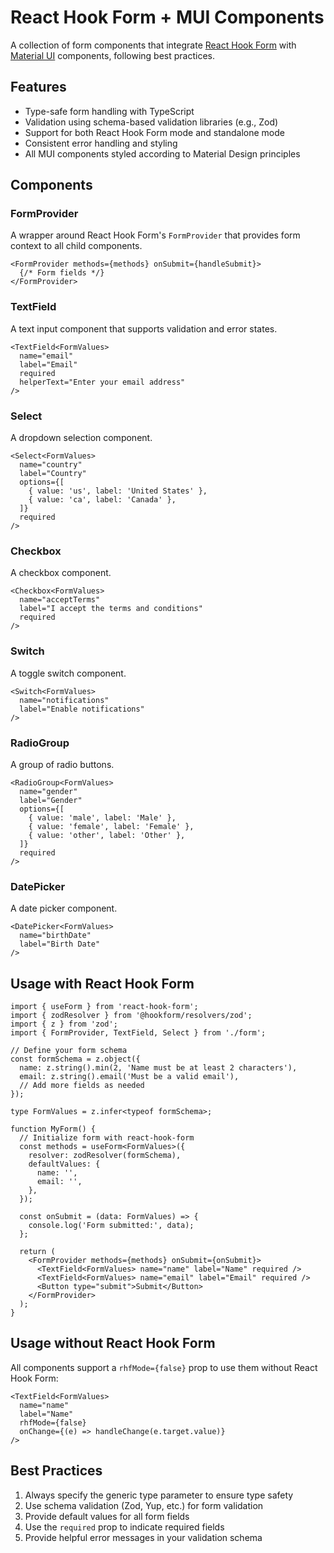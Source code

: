 # React Hook Form + MUI Components

A collection of form components that integrate [React Hook Form](https://react-hook-form.com/) with [Material UI](https://mui.com/) components, following best practices.

## Features

- Type-safe form handling with TypeScript
- Validation using schema-based validation libraries (e.g., Zod)
- Support for both React Hook Form mode and standalone mode
- Consistent error handling and styling
- All MUI components styled according to Material Design principles

## Components

### FormProvider

A wrapper around React Hook Form's `FormProvider` that provides form context to all child components.

```tsx
<FormProvider methods={methods} onSubmit={handleSubmit}>
  {/* Form fields */}
</FormProvider>
```

### TextField

A text input component that supports validation and error states.

```tsx
<TextField<FormValues>
  name="email"
  label="Email"
  required
  helperText="Enter your email address"
/>
```

### Select

A dropdown selection component.

```tsx
<Select<FormValues>
  name="country"
  label="Country"
  options={[
    { value: 'us', label: 'United States' },
    { value: 'ca', label: 'Canada' },
  ]}
  required
/>
```

### Checkbox

A checkbox component.

```tsx
<Checkbox<FormValues>
  name="acceptTerms"
  label="I accept the terms and conditions"
  required
/>
```

### Switch

A toggle switch component.

```tsx
<Switch<FormValues>
  name="notifications"
  label="Enable notifications"
/>
```

### RadioGroup

A group of radio buttons.

```tsx
<RadioGroup<FormValues>
  name="gender"
  label="Gender"
  options={[
    { value: 'male', label: 'Male' },
    { value: 'female', label: 'Female' },
    { value: 'other', label: 'Other' },
  ]}
  required
/>
```

### DatePicker

A date picker component.

```tsx
<DatePicker<FormValues>
  name="birthDate"
  label="Birth Date"
/>
```

## Usage with React Hook Form

```tsx
import { useForm } from 'react-hook-form';
import { zodResolver } from '@hookform/resolvers/zod';
import { z } from 'zod';
import { FormProvider, TextField, Select } from './form';

// Define your form schema
const formSchema = z.object({
  name: z.string().min(2, 'Name must be at least 2 characters'),
  email: z.string().email('Must be a valid email'),
  // Add more fields as needed
});

type FormValues = z.infer<typeof formSchema>;

function MyForm() {
  // Initialize form with react-hook-form
  const methods = useForm<FormValues>({
    resolver: zodResolver(formSchema),
    defaultValues: {
      name: '',
      email: '',
    },
  });

  const onSubmit = (data: FormValues) => {
    console.log('Form submitted:', data);
  };

  return (
    <FormProvider methods={methods} onSubmit={onSubmit}>
      <TextField<FormValues> name="name" label="Name" required />
      <TextField<FormValues> name="email" label="Email" required />
      <Button type="submit">Submit</Button>
    </FormProvider>
  );
}
```

## Usage without React Hook Form

All components support a `rhfMode={false}` prop to use them without React Hook Form:

```tsx
<TextField<FormValues>
  name="name"
  label="Name"
  rhfMode={false}
  onChange={(e) => handleChange(e.target.value)}
/>
```

## Best Practices

1. Always specify the generic type parameter to ensure type safety
2. Use schema validation (Zod, Yup, etc.) for form validation
3. Provide default values for all form fields
4. Use the `required` prop to indicate required fields
5. Provide helpful error messages in your validation schema 